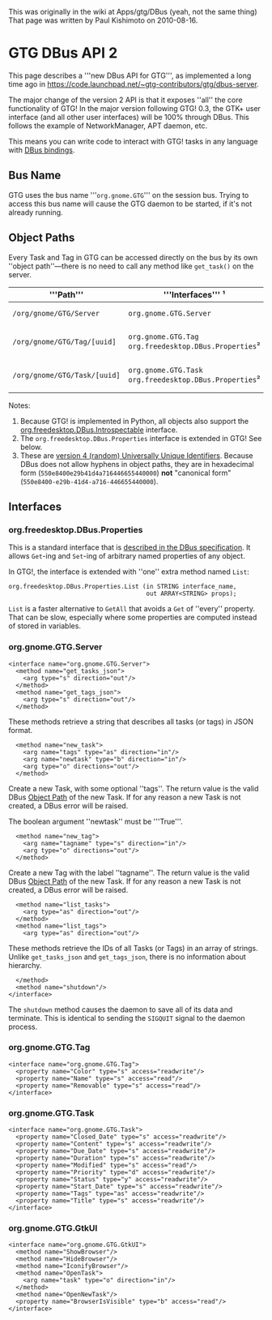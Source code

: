 This was originally in the wiki at Apps/gtg/DBus (yeah, not the same thing)
That page was written by Paul Kishimoto on 2010-08-16.

# GTG DBus API 2
This page describes a '''new DBus API for GTG''', as implemented a long time ago in https://code.launchpad.net/~gtg-contributors/gtg/dbus-server.

The major change of the version 2 API is that it exposes ''all'' the core functionality of GTG! In the major version following GTG! 0.3, the GTK+ user interface (and all other user interfaces) will be 100% through DBus. This follows the example of NetworkManager, APT daemon, etc.

This means you can write code to interact with GTG! tasks in any language with [DBus bindings](http://www.freedesktop.org/wiki/Software/DBusBindings).

## Bus Name
GTG uses the bus name '''`org.gnome.GTG`''' on the session bus. Trying to access this bus name will cause the GTG daemon to be started, if it's not already running.

## Object Paths
Every Task and Tag in GTG can be accessed directly on the bus by its own ''object path''—there is no need to call any method like `get_task()` on the server.

|  '''Path''' | '''Interfaces''' ¹ | '''Object''' | 
|-------------|---------------------|--------------|
|  `/org/gnome/GTG/Server` |  `org.gnome.GTG.Server`  | The GTG! daemon  | 
|  `/org/gnome/GTG/Tag/[uuid]` |   `org.gnome.GTG.Tag` <br> `org.freedesktop.DBus.Properties`²  | Individual tags by UUID³  | 
|  `/org/gnome/GTG/Task/[uuid]` |  `org.gnome.GTG.Task` <br> `org.freedesktop.DBus.Properties`²  | Individual tasks by UUID³  | 

Notes:

1. Because GTG! is implemented in Python, all objects also support the [org.freedesktop.DBus.Introspectable](http://dbus.freedesktop.org/doc/dbus-specification.html#standard-interfaces-introspectable) interface.
2. The `org.freedesktop.DBus.Properties` interface is extended in GTG! See below.
3. These are [version 4 (random) Universally Unique Identifiers](http://en.wikipedia.org/wiki/Universally_unique_identifier#Version_4_.28random.29). Because DBus does not allow hyphens in object paths, they are in hexadecimal form (`550e8400e29b41d4a716446655440000`) **not** "canonical form" (`550e8400-e29b-41d4-a716-446655440000`).

## Interfaces

### org.freedesktop.DBus.Properties
This is a standard interface that is [described in the DBus specification](http://dbus.freedesktop.org/doc/dbus-specification.html#standard-interfaces-properties). It allows `Get`-ing and `Set`-ing of arbitrary named properties of any object.

In GTG!, the interface is extended with ''one'' extra method named `List`:
```
org.freedesktop.DBus.Properties.List (in STRING interface_name,
                                      out ARRAY<STRING> props); 
```

`List` is a faster alternative to `GetAll` that avoids a `Get` of ''every'' property. That can be slow, especially where some properties are computed instead of stored in variables.

### org.gnome.GTG.Server

```
<interface name="org.gnome.GTG.Server">
  <method name="get_tasks_json">
    <arg type="s" direction="out"/>
  </method>
  <method name="get_tags_json">
    <arg type="s" direction="out"/>
  </method>
```

 These methods retrieve a string that describes all tasks (or tags) in JSON format.

```
  <method name="new_task">
    <arg name="tags" type="as" direction="in"/>
    <arg name="newtask" type="b" direction="in"/>
    <arg type="o" directions="out"/>
  </method>
```

 Create a new Task, with some optional ''tags''. The return value is the valid DBus [Object Path](http://dbus.freedesktop.org/doc/dbus-specification.html#message-protocol-marshaling) of the new Task. If for any reason a new Task is not created, a DBus error will be raised.

  The boolean argument ''newtask'' must be '''True'''.

```
  <method name="new_tag">
    <arg name="tagname" type="s" direction="in"/>
    <arg type="o" directions="out"/>
  </method>
```

  Create a new Tag with the label ''tagname''. The return value is the valid DBus [Object Path](http://dbus.freedesktop.org/doc/dbus-specification.html#message-protocol-marshaling) of the new Task. If for any reason a new Task is not created, a DBus error will be raised.

```
  <method name="list_tasks">
    <arg type="as" direction="out"/>
  </method>
  <method name="list_tags">
    <arg type="as" direction="out"/>
```

 These methods retrieve the IDs of all Tasks (or Tags) in an array of strings. Unlike `get_tasks_json` and `get_tags_json`, there is no information about hierarchy.

```
  </method>
  <method name="shutdown"/>
</interface>
```

 The `shutdown` method causes the daemon to save all of its data and terminate. This is identical to sending the `SIGQUIT` signal to the daemon process.

### org.gnome.GTG.Tag

```
<interface name="org.gnome.GTG.Tag">
  <property name="Color" type="s" access="readwrite"/>
  <property name="Name" type="s" access="read"/>
  <property name="Removable" type="s" access="read"/>
</interface>
```

### org.gnome.GTG.Task

```
<interface name="org.gnome.GTG.Task">
  <property name="Closed_Date" type="s" access="readwrite"/>
  <property name="Content" type="s" access="readwrite"/>
  <property name="Due_Date" type="s" access="readwrite"/>
  <property name="Duration" type="s" access="readwrite"/>
  <property name="Modified" type="s" access="read"/>
  <property name="Priority" type="d" access="readwrite"/>
  <property name="Status" type="y" access="readwrite"/>
  <property name="Start_Date" type="s" access="readwrite"/>
  <property name="Tags" type="as" access="readwrite"/>
  <property name="Title" type="s" access="readwrite"/>
</interface>
```

### org.gnome.GTG.GtkUI

```
<interface name="org.gnome.GTG.GtkUI">
  <method name="ShowBrowser"/>
  <method name="HideBrowser"/>
  <method name="IconifyBrowser"/>
  <method name="OpenTask">
    <arg name="task" type="o" direction="in"/>
  </method>
  <method name="OpenNewTask"/>
  <property name="BrowserIsVisible" type="b" access="read"/>
</interface>
```
